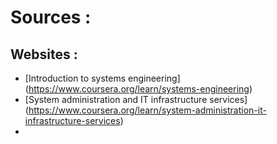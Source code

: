 # Sources : 
## Websites : 
* [Introduction to systems engineering] (https://www.coursera.org/learn/systems-engineering) 
* [System administration and IT infrastructure services] (https://www.coursera.org/learn/system-administration-it-infrastructure-services) 
* 

